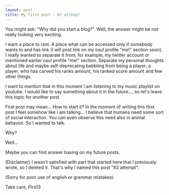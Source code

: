 ```yaml
---
layout: post
title: My first post - #2 attempt
---
```

You might ask: "Why did you start a blog?".
Well, the answer might be not really looking very exciting.

I want a place to rant. A place what can be accessed only if somebody wants to and has link (I will post link on my osu! profile "me!" section soon). I really wanted to separate it from, for example, my twitter account or mentioned earlier osu! profile "me!" section. Separate my personal thoughts about life and maybe self-deprecating babbling from being a player; a player, who has carved his ranks amount, his ranked score amount and few other things.

I want to mention that in this moment I am listening to my music playlist on youtube. I would like to say something about it in the future..., so let's leave this topic for another post.

First post may mean...
How to start it?
In the moment of writing this first post I feel somehow like I am talking... I believe that humans need some sort of social interaction. You can even observe this need also in animal behavior. So I wanted to talk.

Why?

Well...

Maybe you can find answer basing on my future posts.

(Disclaimer)
I wasn't satisfied with part that started here that I previously wrote, so I deleted it. That's why I named this post "#2 attempt".

(Sorry for poor use of english or grammar mistakes)

Take care,
Piro13
